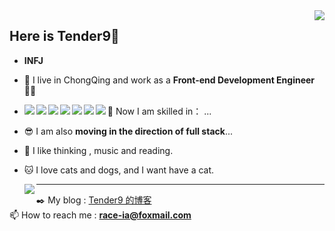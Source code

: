 <!-- @format -->

<img align="right" src="https://count.getloli.com/get/@Tender9?theme=rule34" />

## Here is Tender9👋

-   **INFJ**

-   🔭 I live in ChongQing and work as a **Front-end Development Engineer** 👨‍💻

-   🛶 Now I am skilled in： <img align="left" src="https://img.shields.io/badge/-HTML5-E34F26?style=flat-square&logo=html5&logoColor=white" /><img align="left" src="https://img.shields.io/badge/-CSS3-264ce3?style=flat-square&logo=css3" /><img align="left"  src="https://img.shields.io/badge/-JavaScript-F7DF1E?style=flat-square&logo=javascript&logoColor=black" /><img align="left" src="https://img.shields.io/badge/-Vue-3fb984?style=flat-square&logo=vue" /><img align="left" src="https://img.shields.io/badge/-React-087ea4?style=flat-square&logo=React" /><img align="left" src="https://img.shields.io/badge/-Webpack-blue?style=flat-square&logo=Webpack" /><img align="left" src="https://img.shields.io/badge/-Vite-DCDCDC?style=flat-square&logo=Vite" />...

-   😎 I am also **moving in the direction of full stack**...

-   🤔 I like thinking , music and reading.

-   🐱 I love cats and dogs, and I want have a cat.

    <div>
      <img align="left" src="https://github-readme-stats.vercel.app/api/top-langs/?username=Tender9" />
    </div>









<hr />

✒️ My blog : [Tender9 的博客](https://Tender9.github.io/blog/)
<br />
📫 How to reach me : **race-ia@foxmail.com**
